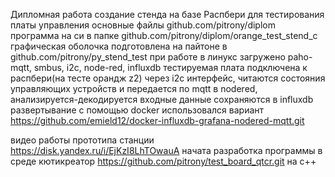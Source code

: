 Дипломная работа
создание стенда на базе Распбери для тестирования платы управления
основные файлы github.com/pitrony/diplom
программа на си в папке github.com/pitrony/diplom/orange_test_stend_c
графическая оболочка подготовлена на пайтоне в github.com/pitrony/py_stend_test
при работе в линукс загружено paho-mqtt, smbus, i2c, node-red, influxdb
тестируемая плата подключена к распбери(на тесте орандж z2) через i2c интерфейс, читаются состояния управляющих устройств и передается по mqtt в nodered, анализируется-декодируется входные данные сохраняются в influxdb 
развертывание с помощью docker использовался вариант https://github.com/emield12/docker-influxdb-grafana-nodered-mqtt.git

видео работы прототипа станции https://disk.yandex.ru/i/EjKzI8LhTOwauA
начата разработка программы в среде кютикреатор https://github.com/pitrony/test_board_qtcr.git на с++ 
